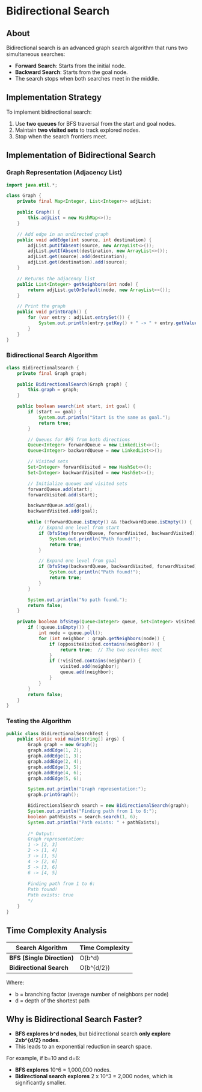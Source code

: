 # Bidirectional Search

## About

Bidirectional search is an advanced graph search algorithm that runs two simultaneous searches:

* **Forward Search**: Starts from the initial node.
* **Backward Search**: Starts from the goal node.
* The search stops when both searches meet in the middle.

## Implementation Strategy

To implement bidirectional search:

1. Use **two queues** for BFS traversal from the start and goal nodes.
2. Maintain **two visited sets** to track explored nodes.
3. Stop when the search frontiers meet.

## Implementation of Bidirectional Search

### **Graph Representation (Adjacency List)**

```java
import java.util.*;

class Graph {
    private final Map<Integer, List<Integer>> adjList;

    public Graph() {
        this.adjList = new HashMap<>();
    }

    // Add edge in an undirected graph
    public void addEdge(int source, int destination) {
        adjList.putIfAbsent(source, new ArrayList<>());
        adjList.putIfAbsent(destination, new ArrayList<>());
        adjList.get(source).add(destination);
        adjList.get(destination).add(source);
    }

    // Returns the adjacency list
    public List<Integer> getNeighbors(int node) {
        return adjList.getOrDefault(node, new ArrayList<>());
    }

    // Print the graph
    public void printGraph() {
        for (var entry : adjList.entrySet()) {
            System.out.println(entry.getKey() + " -> " + entry.getValue());
        }
    }
}
```

### **Bidirectional Search Algorithm**

```java
class BidirectionalSearch {
    private final Graph graph;

    public BidirectionalSearch(Graph graph) {
        this.graph = graph;
    }

    public boolean search(int start, int goal) {
        if (start == goal) {
            System.out.println("Start is the same as goal.");
            return true;
        }

        // Queues for BFS from both directions
        Queue<Integer> forwardQueue = new LinkedList<>();
        Queue<Integer> backwardQueue = new LinkedList<>();

        // Visited sets
        Set<Integer> forwardVisited = new HashSet<>();
        Set<Integer> backwardVisited = new HashSet<>();

        // Initialize queues and visited sets
        forwardQueue.add(start);
        forwardVisited.add(start);

        backwardQueue.add(goal);
        backwardVisited.add(goal);

        while (!forwardQueue.isEmpty() && !backwardQueue.isEmpty()) {
            // Expand one level from start
            if (bfsStep(forwardQueue, forwardVisited, backwardVisited)) {
                System.out.println("Path found!");
                return true;
            }

            // Expand one level from goal
            if (bfsStep(backwardQueue, backwardVisited, forwardVisited)) {
                System.out.println("Path found!");
                return true;
            }
        }

        System.out.println("No path found.");
        return false;
    }

    private boolean bfsStep(Queue<Integer> queue, Set<Integer> visited, Set<Integer> oppositeVisited) {
        if (!queue.isEmpty()) {
            int node = queue.poll();
            for (int neighbor : graph.getNeighbors(node)) {
                if (oppositeVisited.contains(neighbor)) {
                    return true;  // The two searches meet
                }
                if (!visited.contains(neighbor)) {
                    visited.add(neighbor);
                    queue.add(neighbor);
                }
            }
        }
        return false;
    }
}
```

### **Testing the Algorithm**

```java
public class BidirectionalSearchTest {
    public static void main(String[] args) {
        Graph graph = new Graph();
        graph.addEdge(1, 2);
        graph.addEdge(1, 3);
        graph.addEdge(2, 4);
        graph.addEdge(3, 5);
        graph.addEdge(4, 6);
        graph.addEdge(5, 6);

        System.out.println("Graph representation:");
        graph.printGraph();

        BidirectionalSearch search = new BidirectionalSearch(graph);
        System.out.println("Finding path from 1 to 6:");
        boolean pathExists = search.search(1, 6);
        System.out.println("Path exists: " + pathExists);
        
        /* Output:
        Graph representation:
        1 -> [2, 3]
        2 -> [1, 4]
        3 -> [1, 5]
        4 -> [2, 6]
        5 -> [3, 6]
        6 -> [4, 5]
        
        Finding path from 1 to 6:
        Path found!
        Path exists: true
        */
    }
}
```

## **Time Complexity Analysis**

| **Search Algorithm**       | **Time Complexity** |
| -------------------------- | ------------------- |
| **BFS (Single Direction)** | O(b^d)              |
| **Bidirectional Search**   | O(b^{d/2})          |

Where:

* b = branching factor (average number of neighbors per node)
* d = depth of the shortest path

## **Why is Bidirectional Search Faster?**

* **BFS explores b^d nodes**, but bidirectional search **only explore 2xb^{d/2} nodes**.
* This leads to an exponential reduction in search space.

For example, if b=10 and d=6:

* **BFS explores** 10^6 = 1,000,000 nodes.
* **Bidirectional search explores** 2 x 10^3 = 2,000 nodes, which is significantly smaller.
